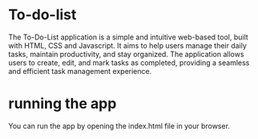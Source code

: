 # To-do-list
The To-Do-List application is a simple and intuitive web-based tool, built with HTML, CSS and Javascript. It aims to help users manage their daily tasks, maintain productivity, and stay organized. The application allows users to create, edit, and mark tasks as completed, providing a seamless and efficient task management experience.

# running the app
You can run the app by opening the index.html file in your browser.
